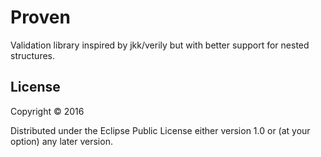 # Proven

Validation library inspired by jkk/verily but with better support for
nested structures.

## License

Copyright © 2016

Distributed under the Eclipse Public License either version 1.0 or (at
your option) any later version.
